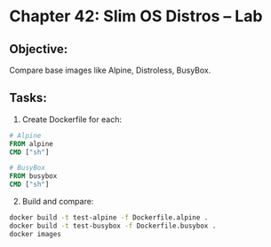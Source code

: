 # Chapter 42: Slim OS Distros – Lab

## Objective:
Compare base images like Alpine, Distroless, BusyBox.

## Tasks:
1. Create Dockerfile for each:
```Dockerfile
# Alpine
FROM alpine
CMD ["sh"]

# BusyBox
FROM busybox
CMD ["sh"]
```

2. Build and compare:
```bash
docker build -t test-alpine -f Dockerfile.alpine .
docker build -t test-busybox -f Dockerfile.busybox .
docker images
```
